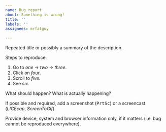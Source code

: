```yaml
---
name: Bug report
about: Something is wrong!
title: ''
labels: ''
assignees: mrfatguy

---
```


Repeated title or possibly a summary of the description.

Steps to reproduce:

1. Go to _one_ → _two_ → _three_.
2. Click on _four_.
3. Scroll to _five_.
4. See _six_.

What should happen? What is actually happening?

If possible and required, add a screenshot (<kbd>PrtSc</kbd>) or a screencast (_LICEcap_, _ScreenToGif_).

Provide device, system and browser information only, if it matters (i.e. bug cannot be reproduced everywhere).
